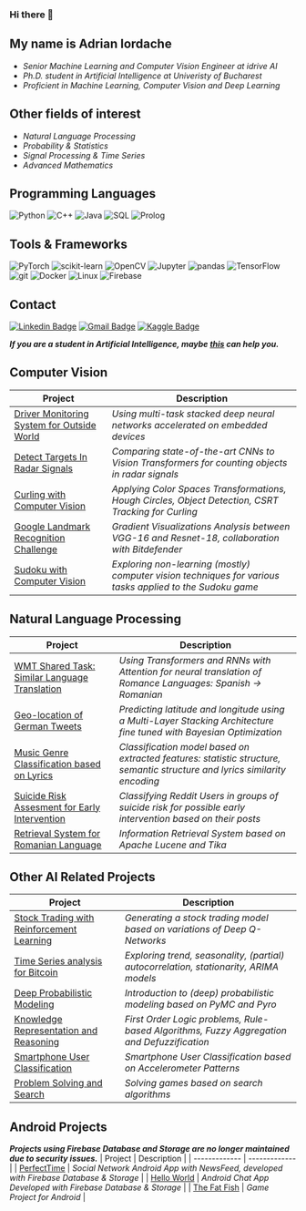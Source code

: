 ### Hi there 👋

## My name is Adrian Iordache 

 - *Senior Machine Learning and Computer Vision Engineer at idrive AI*
 - *Ph.D. student in Artificial Intelligence at Univeristy of Bucharest*
 - *Proficient in Machine Learning, Computer Vision and Deep Learning*

## Other fields of interest
 - *Natural Language Processing*
 - *Probability & Statistics*
 - *Signal Processing & Time Series*
 - *Advanced Mathematics*


## Programming Languages
![Python](https://img.shields.io/badge/-Python-white?style=flat-square&logo=Python)
![C++](https://img.shields.io/badge/-C/C++-00599C?style=flat-square&logo=c)
![Java](https://img.shields.io/badge/-Java-orange?style=flat-square&logo=java)
![SQL](https://img.shields.io/badge/-SQL-black?style=flat-square&logo=sql&logoColor=white)
![Prolog](https://img.shields.io/badge/-Prolog-purple?style=flat-square&logo=prolog&logoColor=white)

## Tools & Frameworks
![PyTorch](https://img.shields.io/badge/-PyTorch-white?style=flat-square&logo=Pytorch)
![scikit-learn](https://img.shields.io/badge/-sklearn-black?style=flat-square&logo=scikit-learn)
![OpenCV](https://img.shields.io/badge/-OpenCV-blue?style=flat-square&logo=opencv&logoColor=green)
![Jupyter](https://img.shields.io/badge/-Jupyter-white?style=flat-square&logo=jupyter)
![pandas](https://img.shields.io/badge/-pandas-navy?style=flat-square&logo=pandas)
![TensorFlow](https://img.shields.io/badge/-TensorFlow-white?style=flat-square&logo=tensorflow)
![git](https://img.shields.io/badge/-Git-black?style=flat-square&logo=git)
![Docker](https://img.shields.io/badge/-Docker-blue?style=flat-square&logo=docker&logoColor=white)
![Linux](https://img.shields.io/badge/-Linux-black?style=flat-square&logo=linux)
![Firebase](https://img.shields.io/badge/-Firebase-blue?style=flat-square&logo=firebase)

<!-- 
![ZMQ](https://img.shields.io/badge/-ZeroMQ-red?style=flat-square&logo=zeromq)
![Latex](https://img.shields.io/badge/-LaTeX-008080?style=flat-square&logo=latex)
![MQTT](https://img.shields.io/badge/-MQTT-purple?style=flat-square&logo=mqtt)
![DynamoDB](https://img.shields.io/badge/-DynamoDB-orange?style=flat-square&logo=amazon-aws)
![Android Studio](https://img.shields.io/badge/-AndroidStudio-blue?style=flat-square&logo=android)
![Grafana](https://img.shields.io/badge/-Grafana-black?style=flat-square&logo=Grafana)
![Firebase](https://img.shields.io/badge/-Firebase-blue?style=flat-square&logo=firebase)
![Flask](https://img.shields.io/badge/-Flask-black?style=flat-square&logo=Flask) 
-->

## Contact
[![Linkedin Badge](https://img.shields.io/badge/-AdrianIordache-blue?style=flat-square&logo=Linkedin&logoColor=white&link=https://www.linkedin.com/in/adrian-razvan-iordache/)](https://www.linkedin.com/in/adrian-razvan-iordache/)
[![Gmail Badge](https://img.shields.io/badge/-adrian.razvan.iordache@gmail.com-d14836?style=flat-square&logo=Gmail&logoColor=white&link=mailto:adrian.razvan.iordache@gmail.com)](mailto:adrian.razvan.iordache@gmail.com)
[![Kaggle Badge](https://img.shields.io/badge/-AdrianIordache-blue?style=flat-square&logo=Kaggle&logoColor=white&link=https://www.kaggle.com/adrianiordache/)](https://www.kaggle.com/adrianiordache/)

***If you are a student in Artificial Intelligence, maybe [this](https://github.com/AdrianIordache/AI-Masters-Projects) can help you.***

## Computer Vision
| Project  | Description |
| ------------- | ------------- |
| [Driver Monitoring System for Outside World](https://github.com/AdrianIordache/Dissertation-Thesis)  | *Using multi-task stacked deep neural networks accelerated on embedded devices*  |
| [Detect Targets In Radar Signals](https://github.com/AdrianIordache/Detect-Targets-In-Radar-Signals)  | *Comparing state-of-the-art CNNs to Vision Transformers for counting objects in radar signals*   |
| [Curling with Computer Vision](https://github.com/AdrianIordache/Curling-with-Computer-Vision)  | *Applying Color Spaces Transformations, Hough Circles, Object Detection, CSRT Tracking for Curling* |
| [Google Landmark Recognition Challenge](https://github.com/AdrianIordache/DeepLearning-In-Pytorch)  | *Gradient Visualizations Analysis between VGG-16 and Resnet-18, collaboration with Bitdefender* |
| [Sudoku with Computer Vision](https://github.com/AdrianIordache/Sudoku-with-Computer-Vision)  | *Exploring non-learning (mostly) computer vision techniques for various tasks applied to the Sudoku game* |

## Natural Language Processing
| Project  | Description |
| ------------- | ------------- |
| [WMT Shared Task: Similar Language Translation](https://github.com/AdrianIordache/WMT-Shared-Task-Similar-Language-Translation)  | *Using Transformers and  RNNs with Attention for neural translation of Romance Languages: Spanish → Romanian*  |
| [Geo-location of German Tweets](https://github.com/AdrianIordache/Geo-locationOfGermanTweets)  | *Predicting latitude and longitude using a Multi-Layer Stacking Architecture fine tuned with Bayesian Optimization*   |
| [Music Genre Classification based on Lyrics](https://github.com/AdrianIordache/Music-Genre-Classification-based-on-Lyrics)  | *Classification model based on extracted features: statistic structure, semantic structure and lyrics similarity encoding* |
| [Suicide Risk Assesment for Early Intervention](https://github.com/AdrianIordache/Suicide-Risk-Assesment-for-Early-Intervention)  | *Classifying Reddit Users in groups of suicide risk for possible early intervention based on their posts* |
| [Retrieval System for Romanian Language](https://github.com/AdrianIordache/Retrieval-System-Romanian-Language)  | *Information Retrieval System based on Apache Lucene and Tika* |

## Other AI Related Projects
| Project  | Description |
| ------------- | ------------- |
| [Stock Trading with Reinforcement Learning](https://github.com/AdrianIordache/Reinforcement-Learning-in-Finance)  | *Generating a stock trading model based on variations of Deep Q-Networks*  |
| [Time Series analysis for Bitcoin](https://github.com/AdrianIordache/Statistics-for-Data-Science)  | *Exploring trend, seasonality, (partial) autocorrelation, stationarity, ARIMA models*   |
| [Deep Probabilistic Modeling](https://github.com/AdrianIordache/Probabilistic-Programming)  | *Introduction to (deep) probabilistic modeling based on PyMC and Pyro* |
| [Knowledge Representation and Reasoning](https://github.com/AdrianIordache/Knowledge-Representation-and-Reasoning)  | *First Order Logic problems, Rule-based Algorithms, Fuzzy Aggregation and Defuzzification* |
| [Smartphone User Classification](https://github.com/AdrianIordache/SmartphoneUserClassification)  | *Smartphone User Classification based on Accelerometer Patterns* |
| [Problem Solving and Search](https://github.com/AdrianIordache/Problem-Solving-and-Search)  | *Solving games based on search algorithms* |

## Android Projects
***Projects using Firebase Database and Storage are no longer maintained due to security issues.***
| Project  | Description |
| ------------- | ------------- |
| [PerfectTime](https://github.com/AdrianIordache/PerfectTime)  | *Social Network Android App with NewsFeed, developed with Firebase Database & Storage*  |
| [Hello World](https://github.com/AdrianIordache/HelloWorld)  | *Android Chat App Developed with Firebase Database & Storage* |
| [The Fat Fish](https://github.com/AdrianIordache/TheFatFish)  | *Game Project for Android*   |


<!-- <p align="center">
  <img height="50%" width="auto" src ="https://github-readme-stats.vercel.app/api?username=AdrianIordache&show_icons=true&count_private=true&theme=darcula&hide_border=true&hide=issues,contribs&bg_color=00000000">
  <img height="50%" width="auto" src ="https://github-readme-stats.vercel.app/api/top-langs/?username=AdrianIordache&layout=compact&hide_border=true&theme=darcula&bg_color=00000000&langs_count=6&hide=jupyter%20notebook,tex,css,php&exclude_repo=Pacman-AI">
  <img src ="https://github-readme-streak-stats.herokuapp.com?user=AdrianIordache&theme=darcula&hide_border=true&background=FFFFFF00">
  <br>
  <br>
</p> -->

<!--
**AdrianIordache/AdrianIordache** is a ✨ _special_ ✨ repository because its `README.md` (this file) appears on your GitHub profile.

Here are some ideas to get you started:

- 🔭 I’m currently working on ...
- 🌱 I’m currently learning ...
- 👯 I’m looking to collaborate on ...
- 🤔 I’m looking for help with ...
- 💬 Ask me about ...
- 📫 How to reach me: ...
- 😄 Pronouns: ...
- ⚡ Fun fact: ...
-->
